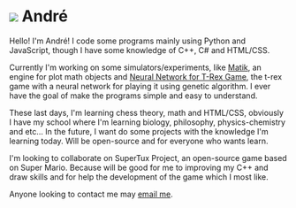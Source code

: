 # ![](https://github.com/AndrePinheiroPT/AndrePinheiroPT/blob/main/MiniAndreOC.png) André

Hello! I'm André! I code some programs mainly using Python and JavaScript, though I have some knowledge of C++, C# and HTML/CSS.

Currently I'm working on some simulators/experiments, like [Matik](https://github.com/AndrePinheiroPT/Matik), an engine for plot math objects and [Neural Network for T-Rex Game](https://github.com/AndrePinheiroPT/T-Rex-Game-Neural-Network), the t-rex game with a neural network for playing it using genetic algorithm. 
I ever have the goal of make the programs simple and easy to understand.

These last days, I'm learning chess theory, math and HTML/CSS, obviously I have my school where I'm learning biology, philosophy, physics-chemistry and etc... In the future, I want do some projects with the knowledge I'm learning today. Will be open-source and for everyone who wants learn.

I'm looking to collaborate on SuperTux Project, an open-source game based on Super Mario. Because will be good for me to improving my C++ and draw skills and for help the development of the game which I most like. 

Anyone looking to contact me may [email me](mailto:andreftmarcelo@gmail.com).

